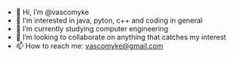 - 👋 Hi, I’m @vascomyke
- 👀 I’m interested in java, pyton, c++ and coding in general
- 🌱 I’m currently studying computer engineering
- 💞️ I’m looking to collaborate on anything that catches my interest
- 📫 How to reach me: vascomyke@gmail.com
